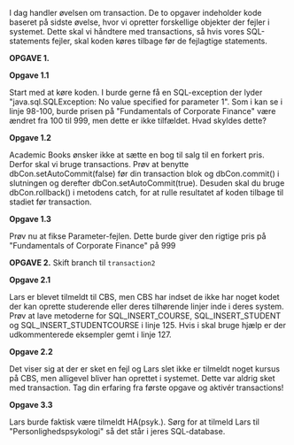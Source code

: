 I dag handler øvelsen om transaction. De to opgaver indeholder kode baseret på sidste øvelse, hvor vi opretter forskellige objekter der fejler i systemet. Dette skal vi håndtere med transactions, så hvis vores SQL-statements fejler, skal koden køres tilbage før de fejlagtige statements.

**OPGAVE 1.**

**Opgave 1.1**

Start med at køre koden. I burde gerne få en SQL-exception der lyder "java.sql.SQLException: No value specified for parameter 1". Som i kan se i linje 98-100, burde prisen på "Fundamentals of Corporate Finance" være ændret fra 100 til 999, men dette er ikke tilfældet. Hvad skyldes dette?

**Opgave 1.2**

Academic Books ønsker ikke at sætte en bog til salg til en forkert pris. Derfor skal vi bruge transactions. Prøv at benytte dbCon.setAutoCommit(false) før din transaction blok og dbCon.commit() i slutningen og derefter dbCon.setAutoCommit(true). Desuden skal du bruge dbCon.rollback() i metodens catch, for at rulle resultatet af koden tilbage til stadiet før transaction.

**Opgave 1.3**

Prøv nu at fikse Parameter-fejlen. Dette burde giver den rigtige pris på "Fundamentals of Corporate Finance" på 999

**OPGAVE 2.**
Skift branch til `transaction2`

**Opgave 2.1**

Lars er blevet tilmeldt til CBS, men CBS har indset de ikke har noget kodet der kan oprette studerende eller deres tilhørende linjer inde i deres system. Prøv at lave metoderne for SQL_INSERT_COURSE, SQL_INSERT_STUDENT og SQL_INSERT_STUDENTCOURSE i linje 125. Hvis i skal bruge hjælp er der udkommenterede eksempler gemt i linje 127.

**Opgave 2.2**

Det viser sig at der er sket en fejl og Lars slet ikke er tilmeldt noget kursus på CBS, men alligevel bliver han oprettet i systemet. Dette var aldrig sket med transaction. Tag din erfaring fra første opgave og aktivér transactions!

**Opgave 3.3** 

Lars burde faktisk være tilmeldt HA(psyk.). Sørg for at tilmeld Lars til "Personlighedspsykologi" så det står i jeres SQL-database.

